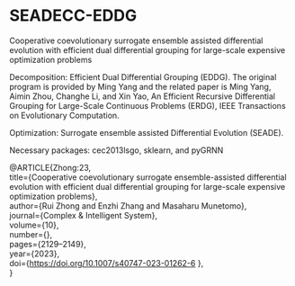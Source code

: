 # SEADECC-EDDG
Cooperative coevolutionary surrogate ensemble assisted differential evolution with efficient dual differential grouping for large-scale expensive optimization problems

Decomposition: Efficient Dual Differential Grouping (EDDG). The original program is provided by Ming Yang and the related paper is 
Ming Yang, Aimin Zhou, Changhe Li, and Xin Yao, An Efficient Recursive Differential Grouping for Large-Scale Continuous Problems (ERDG), IEEE Transactions on Evolutionary Computation.

Optimization: Surrogate ensemble assisted Differential Evolution (SEADE). 

Necessary packages: cec2013lsgo, sklearn, and pyGRNN


@ARTICLE{Zhong:23,  
title={Cooperative coevolutionary surrogate ensemble-assisted differential evolution with efficient dual differential grouping for large-scale expensive optimization problems},  
author={Rui Zhong and Enzhi Zhang and Masaharu Munetomo},  
journal={Complex \& Intelligent System},  
volume={10},  
number={},  
pages={2129–2149},  
year={2023},  
doi={https://doi.org/10.1007/s40747-023-01262-6 },  
}
